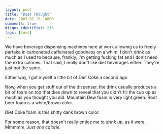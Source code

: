 ```yaml
---
layout: post
title: "Diet Thought"
date: 2003-02-19 -0800
comments: true
disqus_identifier: 215
tags: [food]
---
```

We have beverage dispensing machines here at work allowing us to freely
partake in carbonated caffeinated goodness on a whim. I don't drink as
much as I used to because, frankly, I'm getting fucking fat and I don't
need the extra calories. That said, I really don't like diet beverages
either. They're just not the same.

 Either way, I got myself a little bit of Diet Coke a second ago.

 Now, when you get stuff out of the dispenser, the drink usually
produces a bit of foam on top that dies down to reveal that you didn't
fill the cup up as much as you thought you did. Mountain Dew foam is
very light green. Root beer foam is a white/brown color.

 Diet Coke foam is this shitty dank brown color.

 For some reason, that doesn't really entice me to *drink up*, as it
were. Mmmmm. *Just one calorie.*
